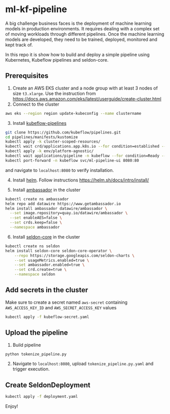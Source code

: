 # ml-kf-pipeline
A big challenge business faces is the deployment of machine learning models in production environments.
It requires dealing with a complex set of moving workloads through different pipelines. 
Once the machine learning models are developed, they need to be trained, deployed, monitored and kept track of.

In this repo it is show how to build and deploy a simple pipeline using Kubernetes, Kubeflow pipelines and seldon-core.

## Prerequisites
 1.  Create an AWS EKS cluster and a node group with at least 3 nodes of size `t3.xlarge`. 
   Use the instruction from https://docs.aws.amazon.com/eks/latest/userguide/create-cluster.html
 2.  Connect to the cluster
```bash
aws eks --region region update-kubeconfig --name clustername
```

 3.  Install [kubeflow-pipelines](https://github.com/kubeflow/pipelines)
```bash
git clone https://github.com/kubeflow/pipelines.git
cd pipelines/manifests/kustomize
kubectl apply -k cluster-scoped-resources/
kubectl wait crd/applications.app.k8s.io --for condition=established --timeout=60s
kubectl apply -k env/platform-agnostic/
kubectl wait applications/pipeline -n kubeflow --for condition=Ready --timeout=1800s
kubectl port-forward -n kubeflow svc/ml-pipeline-ui 8080:80
```
and navigate to `localhost:8080` to verify installation.

 4. Install [helm](https://helm.sh/). Follow instructions https://helm.sh/docs/intro/install/
 
 5. Install [ambassador](https://www.getambassador.io/) in the cluster
```bash
kubectl create ns ambassador
helm repo add datawire https://www.getambassador.io
helm install ambassador datawire/ambassador \
  --set image.repository=quay.io/datawire/ambassador \
  --set enableAES=false \
  --set crds.keep=false \
  --namespace ambassador
```

 6. Install [seldon-core](https://docs.seldon.io/projects/seldon-core/en/latest/) in the cluster
```bash
kubectl create ns seldon
helm install seldon-core seldon-core-operator \
    --repo https://storage.googleapis.com/seldon-charts \
    --set usageMetrics.enabled=true \
    --set ambassador.enabled=true \
    --set crd.create=true \
    --namespace seldon
```

## Add secrets in the cluster
Make sure to create a secret named `aws-secret` containing `AWS_ACCESS_KEY_ID` and `AWS_SECRET_ACCESS_KEY` values
```bash
kubectl apply -f kubeflow-secret.yaml
```

## Upload the pipeline 
 1.  Build pipeline
```bash
python tokenize_pipeline.py  
```

 2.  Navigate to `localhost:8080`, upload `tokenize_pipeline.py.yaml` and trigger execution.

## Create SeldonDeployment
```bash
kubectl apply -f deployment.yaml
```

Enjoy!